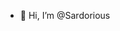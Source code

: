 - 👋 Hi, I’m @Sardorious

<!---
Sardorious/Sardorious is a ✨ special ✨ repository because its `README.md` (this file) appears on your GitHub profile.
You can click the Preview link to take a look at your changes.
--->
